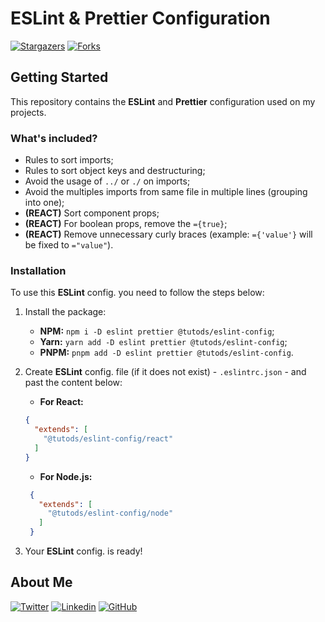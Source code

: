 # ESLint & Prettier Configuration

[![Stargazers][stars-shield]][stars-url] [![Forks][forks-shield]][forks-url]

## Getting Started

This repository contains the **ESLint** and **Prettier** configuration used on my projects.

### What's included?

- Rules to sort imports;
- Rules to sort object keys and destructuring;
- Avoid the usage of `../` or `./` on imports;
- Avoid the multiples imports from same file in multiple lines (grouping into one);
- **(REACT)** Sort component props;
- **(REACT)** For boolean props, remove the `={true}`;
- **(REACT)** Remove unnecessary curly braces (example: `={'value'}` will be fixed to `="value"`).


### Installation

To use this **ESLint** config. you need to follow the steps below:

1. Install the package:
    - **NPM:** `npm i -D eslint prettier @tutods/eslint-config`;
    - **Yarn:** `yarn add -D eslint prettier @tutods/eslint-config`;
    - **PNPM:** `pnpm add -D eslint prettier @tutods/eslint-config`.

2. Create **ESLint** config. file (if it does not exist) - `.eslintrc.json` - and past the content below:
    - **For React:**
    ```json
    {
      "extends": [
        "@tutods/eslint-config/react"
      ]
    }
    ```
   - **For Node.js:**
   ```json
    {
      "extends": [
        "@tutods/eslint-config/node"
      ]
    }
    ```

3. Your **ESLint** config. is ready!

## About Me

[![Twitter][twitter]][twitter-url] [![Linkedin][linkedin]][linkedin-url] [![GitHub][github]][github-url]


[forks-shield]: https://img.shields.io/github/forks/tutods/tailwindcss-travel-website?style=for-the-badge
[forks-url]: https://github.com/tutods/tailwindcss-travel-website/network/members
[stars-shield]: https://img.shields.io/github/stars/tutods/tailwindcss-travel-website?style=for-the-badge
[stars-url]: https://github.com/tutods/tailwindcss-travel-website/stargazers
[github]: https://img.shields.io/badge/-Github-1E4174?style=for-the-badge&logo=Github&logoColor=white&link=https://github.com/tutods
[github-url]: https://github.com/tutods
[twitter]: https://img.shields.io/badge/Twitter-1E4174?style=for-the-badge&logo=twitter&logoColor=white
[twitter-url]: https://twitter.com/dsousa_12/
[linkedin]: https://img.shields.io/badge/Linkedin-1E4174?style=for-the-badge&logo=Linkedin&logoColor=white
[linkedin-url]: https://www.linkedin.com/in/daniel-sousa-tutods/